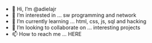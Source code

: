 - 👋 Hi, I’m @adielajr
- 👀 I’m interested in ... sw programming and network
- 🌱 I’m currently learning ... html, css, js, sql and hacking
- 💞️ I’m looking to collaborate on ... interesting projects
- 📫 How to reach me ... HERE

<!---
adielajr/adielajr is a ✨ special ✨ repository because its `README.md` (this file) appears on your GitHub profile.
You can click the Preview link to take a look at your changes.
--->
